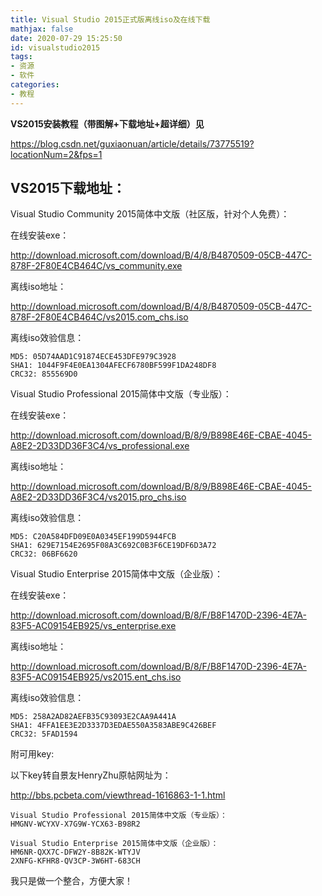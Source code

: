 ```yaml
---
title: Visual Studio 2015正式版离线iso及在线下载
mathjax: false
date: 2020-07-29 15:25:50
id: visualstudio2015
tags:
- 资源
- 软件
categories:
- 教程
---
```


**VS2015安装教程（带图解+下载地址+超详细）见**

https://blog.csdn.net/guxiaonuan/article/details/73775519?locationNum=2&fps=1

<!---more--->

## VS2015下载地址：

Visual Studio Community 2015简体中文版（社区版，针对个人免费）： 

在线安装exe：

http://download.microsoft.com/download/B/4/8/B4870509-05CB-447C-878F-2F80E4CB464C/vs_community.exe

离线iso地址：

http://download.microsoft.com/download/B/4/8/B4870509-05CB-447C-878F-2F80E4CB464C/vs2015.com_chs.iso

离线iso效验信息：

```
MD5: 05D74AAD1C91874ECE453DFE979C3928
SHA1: 1044F9F4E0EA1304AFECF6780BF599F1DA248DF8
CRC32: 855569D0
```

Visual Studio Professional 2015简体中文版（专业版）：

在线安装exe：

http://download.microsoft.com/download/B/8/9/B898E46E-CBAE-4045-A8E2-2D33DD36F3C4/vs_professional.exe

离线iso地址：

http://download.microsoft.com/download/B/8/9/B898E46E-CBAE-4045-A8E2-2D33DD36F3C4/vs2015.pro_chs.iso

离线iso效验信息：

```
MD5: C20A584DFD09E0A0345EF199D5944FCB
SHA1: 629E7154E2695F08A3C692C0B3F6CE19DF6D3A72
CRC32: 06BF6620
```

Visual Studio Enterprise 2015简体中文版（企业版）：

在线安装exe：

http://download.microsoft.com/download/B/8/F/B8F1470D-2396-4E7A-83F5-AC09154EB925/vs_enterprise.exe

离线iso地址：

http://download.microsoft.com/download/B/8/F/B8F1470D-2396-4E7A-83F5-AC09154EB925/vs2015.ent_chs.iso

离线iso效验信息：

```
MD5: 258A2AD82AEFB35C93093E2CAA9A441A
SHA1: 4FFA1EE3E2D3337D3EDAE550A3583ABE9C426BEF
CRC32: 5FAD1594
```



附可用key:

以下key转自景友HenryZhu原帖网址为：

http://bbs.pcbeta.com/viewthread-1616863-1-1.html

```
Visual Studio Professional 2015简体中文版（专业版）：
HMGNV-WCYXV-X7G9W-YCX63-B98R2

Visual Studio Enterprise 2015简体中文版（企业版）： 
HM6NR-QXX7C-DFW2Y-8B82K-WTYJV
2XNFG-KFHR8-QV3CP-3W6HT-683CH
```

我只是做一个整合，方便大家！